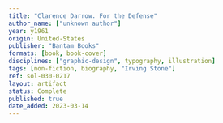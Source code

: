 ```yaml
---
title: "Clarence Darrow. For the Defense"
author_name: ["unknown author"]
year: y1961
origin: United-States
publisher: "Bantam Books"
formats: [book, book-cover]
disciplines: ["graphic-design", typography, illustration]
tags: [non-fiction, biography, "Irving Stone"]
ref: sol-030-0217
layout: artifact
status: Complete
published: true
date_added: 2023-03-14
---
```

